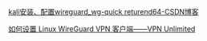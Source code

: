 [kali安装、配置wireguard\_wg-quick returend64-CSDN博客](https://blog.csdn.net/weixin_44471703/article/details/126963908)


[如何设置 Linux WireGuard VPN 客户端——VPN Unlimited](https://www.vpnunlimited.com/zh/help/manuals/wireguard/linux?srsltid=AfmBOor4ZKcYGN6IoKzmhjuoNBYtSW1zsN4sbHrGhtz5AjIKKFrkYhtm)